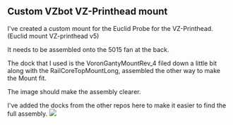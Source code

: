 ## Custom VZbot VZ-Printhead mount
I've created a custom mount for the Euclid Probe for the VZ-Printhead. (Euclid mount VZ-printhead v5)

It needs to be assembled onto the 5015 fan at the back.

The dock that I used is the VoronGantyMountRev_4 filed down a little bit along with the RailCoreTopMountLong, assembled the other way to make the Mount fit.

The image should make the assembly clearer.

I've added the docks from the other repos here to make it easier to find the full assembly.
<img src="./vzprinthead%20euclid%20probe%20asembly.jpg">
